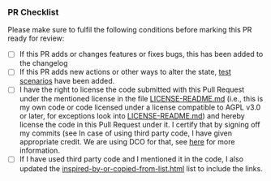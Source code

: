 ### PR Checklist

Please make sure to fulfil the following conditions before marking this PR ready for review:

-   [ ] If this PR adds or changes features or fixes bugs, this has been added to the changelog
-   [ ] If this PR adds new actions or other ways to alter the state, [test scenarios](https://github.com/hpi-sam/digital-fuesim-manv-public-test-scenarios) have been added.
-   [ ] I have the right to license the code submitted with this Pull Request under the mentioned license in the file [LICENSE-README.md](LICENSE-README.md) (i.e., this is my
        own code or code licensed under a license compatible to AGPL v3.0 or later, for exceptions look into [LICENSE-README.md](LICENSE-README.md)) and
        hereby license the code in this Pull Request under it.
        I certify that by signing off my commits (see In case of using third party code, I have given appropriate credit.
        We are using DCO for that, see [here](https://github.com/dcoapp/app#how-it-works) for more information.
-   [ ] If I have used third party code and I mentioned it in the code, I also updated the [inspired-by-or-copied-from-list.html](inspired-by-or-copied-from-list.html) list to include the links.
